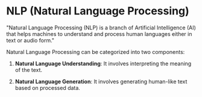 # NLP (Natural Language Processing)

"Natural Language Processing (NLP) is a branch of Artificial Intelligence (AI) that helps machines to understand and process human languages either in text or audio form."

Natural Language Processing can be categorized into two components:

1. **Natural Language Understanding**: It involves interpreting the meaning of the text.

2. **Natural Language Generation**: It involves generating human-like text based on processed data.

